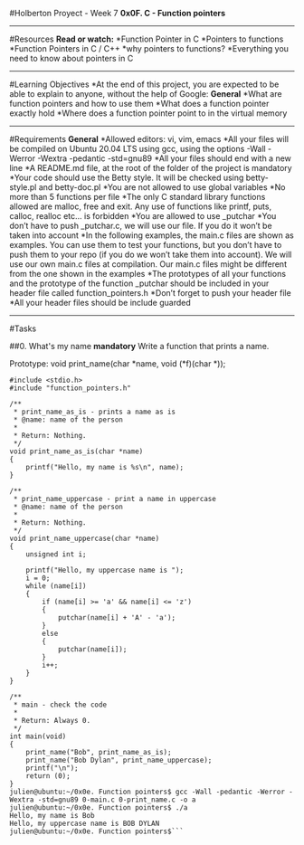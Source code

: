#Holberton Proyect - Week 7
**0x0F. C - Function pointers**
***
#Resources
**Read or watch:**
	*Function Pointer in C
	*Pointers to functions
	*Function Pointers in C / C++
	*why pointers to functions?
	*Everything you need to know about pointers in C
***
#Learning Objectives
	*At the end of this project, you are expected to be able to explain to anyone, without the help of Google:
**General**
	*What are function pointers and how to use them
	*What does a function pointer exactly hold
	*Where does a function pointer point to in the virtual memory
***
#Requirements
**General**
	*Allowed editors: vi, vim, emacs
	*All your files will be compiled on Ubuntu 20.04 LTS using gcc, using the options -Wall -Werror -Wextra -pedantic -std=gnu89
	*All your files should end with a new line
	*A README.md file, at the root of the folder of the project is mandatory
	*Your code should use the Betty style. It will be checked using betty-style.pl and betty-doc.pl
	*You are not allowed to use global variables
	*No more than 5 functions per file
	*The only C standard library functions allowed are malloc, free and exit. Any use of functions like printf, puts, calloc, realloc etc… is forbidden
	*You are allowed to use _putchar
	*You don’t have to push _putchar.c, we will use our file. If you do it won’t be taken into account
	*In the following examples, the main.c files are shown as examples. You can use them to test your functions, but you don’t have to push them to your repo (if you do we won’t take them into account). We will use our own main.c files at compilation. Our main.c files might be different from the one shown in the examples
	*The prototypes of all your functions and the prototype of the function _putchar should be included in your header file called function_pointers.h
	*Don’t forget to push your header file
	*All your header files should be include guarded
***
#Tasks

##0. What's my name
**mandatory**
Write a function that prints a name.

Prototype: void print_name(char *name, void (*f)(char *));
```julien@ubuntu:~/0x0e. Function pointers$ cat 0-main.c
#include <stdio.h>
#include "function_pointers.h"

/**
 * print_name_as_is - prints a name as is
 * @name: name of the person
 *
 * Return: Nothing.
 */
void print_name_as_is(char *name)
{
    printf("Hello, my name is %s\n", name);
}

/**
 * print_name_uppercase - print a name in uppercase
 * @name: name of the person
 *
 * Return: Nothing.
 */
void print_name_uppercase(char *name)
{
    unsigned int i;

    printf("Hello, my uppercase name is ");
    i = 0;
    while (name[i])
    {
        if (name[i] >= 'a' && name[i] <= 'z')
        {
            putchar(name[i] + 'A' - 'a');
        }
        else
        {
            putchar(name[i]);
        }
        i++;
    }
}

/**
 * main - check the code
 *
 * Return: Always 0.
 */
int main(void)
{
    print_name("Bob", print_name_as_is);
    print_name("Bob Dylan", print_name_uppercase);
    printf("\n");
    return (0);
}
julien@ubuntu:~/0x0e. Function pointers$ gcc -Wall -pedantic -Werror -Wextra -std=gnu89 0-main.c 0-print_name.c -o a
julien@ubuntu:~/0x0e. Function pointers$ ./a 
Hello, my name is Bob
Hello, my uppercase name is BOB DYLAN
julien@ubuntu:~/0x0e. Function pointers$```
